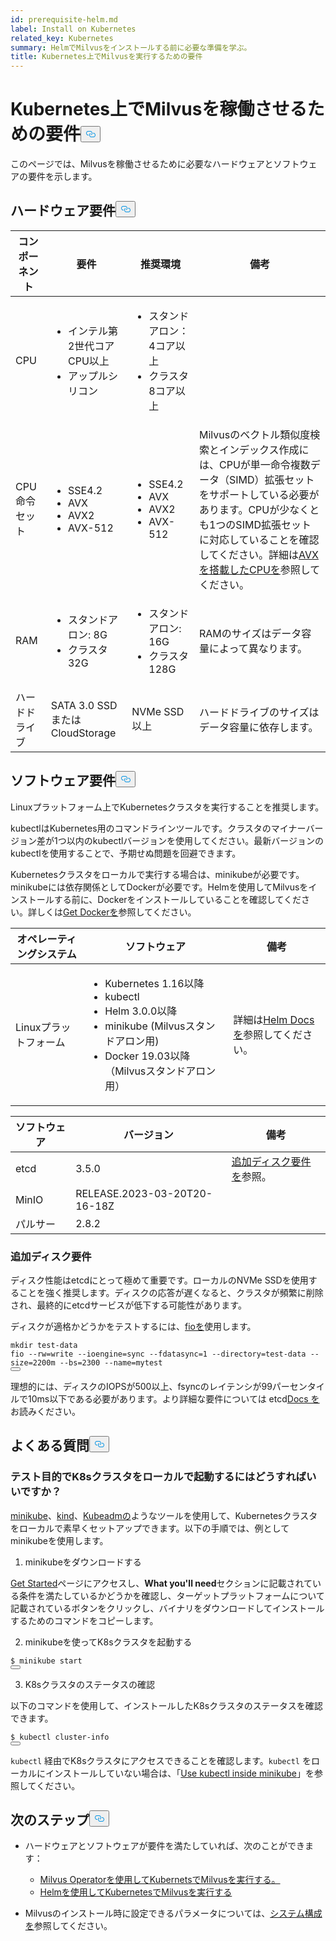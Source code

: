 ```yaml
---
id: prerequisite-helm.md
label: Install on Kubernetes
related_key: Kubernetes
summary: HelmでMilvusをインストールする前に必要な準備を学ぶ。
title: Kubernetes上でMilvusを実行するための要件
---
```

<h1 id="Requirements-for-running-Milvus-on-Kubernetes" class="common-anchor-header">Kubernetes上でMilvusを稼働させるための要件<button data-href="#Requirements-for-running-Milvus-on-Kubernetes" class="anchor-icon" translate="no">
      <svg translate="no"
        aria-hidden="true"
        focusable="false"
        height="20"
        version="1.1"
        viewBox="0 0 16 16"
        width="16"
      >
        <path
          fill="#0092E4"
          fill-rule="evenodd"
          d="M4 9h1v1H4c-1.5 0-3-1.69-3-3.5S2.55 3 4 3h4c1.45 0 3 1.69 3 3.5 0 1.41-.91 2.72-2 3.25V8.59c.58-.45 1-1.27 1-2.09C10 5.22 8.98 4 8 4H4c-.98 0-2 1.22-2 2.5S3 9 4 9zm9-3h-1v1h1c1 0 2 1.22 2 2.5S13.98 12 13 12H9c-.98 0-2-1.22-2-2.5 0-.83.42-1.64 1-2.09V6.25c-1.09.53-2 1.84-2 3.25C6 11.31 7.55 13 9 13h4c1.45 0 3-1.69 3-3.5S14.5 6 13 6z"
        ></path>
      </svg>
    </button></h1><p>このページでは、Milvusを稼働させるために必要なハードウェアとソフトウェアの要件を示します。</p>
<h2 id="Hardware-requirements" class="common-anchor-header">ハードウェア要件<button data-href="#Hardware-requirements" class="anchor-icon" translate="no">
      <svg translate="no"
        aria-hidden="true"
        focusable="false"
        height="20"
        version="1.1"
        viewBox="0 0 16 16"
        width="16"
      >
        <path
          fill="#0092E4"
          fill-rule="evenodd"
          d="M4 9h1v1H4c-1.5 0-3-1.69-3-3.5S2.55 3 4 3h4c1.45 0 3 1.69 3 3.5 0 1.41-.91 2.72-2 3.25V8.59c.58-.45 1-1.27 1-2.09C10 5.22 8.98 4 8 4H4c-.98 0-2 1.22-2 2.5S3 9 4 9zm9-3h-1v1h1c1 0 2 1.22 2 2.5S13.98 12 13 12H9c-.98 0-2-1.22-2-2.5 0-.83.42-1.64 1-2.09V6.25c-1.09.53-2 1.84-2 3.25C6 11.31 7.55 13 9 13h4c1.45 0 3-1.69 3-3.5S14.5 6 13 6z"
        ></path>
      </svg>
    </button></h2><table>
<thead>
<tr><th>コンポーネント</th><th>要件</th><th>推奨環境</th><th>備考</th></tr>
</thead>
<tbody>
<tr><td>CPU</td><td><ul><li>インテル第2世代コアCPU以上</li><li>アップルシリコン</li></ul></td><td><ul><li>スタンドアロン：4コア以上</li><li>クラスタ8コア以上</li></ul></td><td></td></tr>
<tr><td>CPU命令セット</td><td><ul><li>SSE4.2</li><li>AVX</li><li>AVX2</li><li>AVX-512</li></ul></td><td><ul><li>SSE4.2</li><li>AVX</li><li>AVX2</li><li>AVX-512</li></ul></td><td>Milvusのベクトル類似度検索とインデックス作成には、CPUが単一命令複数データ（SIMD）拡張セットをサポートしている必要があります。CPUが少なくとも1つのSIMD拡張セットに対応していることを確認してください。詳細は<a href="https://en.wikipedia.org/wiki/Advanced_Vector_Extensions#CPUs_with_AVX">AVXを搭載したCPUを</a>参照してください。</td></tr>
<tr><td>RAM</td><td><ul><li>スタンドアロン: 8G</li><li>クラスタ32G</li></ul></td><td><ul><li>スタンドアロン: 16G</li><li>クラスタ128G</li></ul></td><td>RAMのサイズはデータ容量によって異なります。</td></tr>
<tr><td>ハードドライブ</td><td>SATA 3.0 SSDまたはCloudStorage</td><td>NVMe SSD以上</td><td>ハードドライブのサイズはデータ容量に依存します。</td></tr>
</tbody>
</table>
<h2 id="Software-requirements" class="common-anchor-header">ソフトウェア要件<button data-href="#Software-requirements" class="anchor-icon" translate="no">
      <svg translate="no"
        aria-hidden="true"
        focusable="false"
        height="20"
        version="1.1"
        viewBox="0 0 16 16"
        width="16"
      >
        <path
          fill="#0092E4"
          fill-rule="evenodd"
          d="M4 9h1v1H4c-1.5 0-3-1.69-3-3.5S2.55 3 4 3h4c1.45 0 3 1.69 3 3.5 0 1.41-.91 2.72-2 3.25V8.59c.58-.45 1-1.27 1-2.09C10 5.22 8.98 4 8 4H4c-.98 0-2 1.22-2 2.5S3 9 4 9zm9-3h-1v1h1c1 0 2 1.22 2 2.5S13.98 12 13 12H9c-.98 0-2-1.22-2-2.5 0-.83.42-1.64 1-2.09V6.25c-1.09.53-2 1.84-2 3.25C6 11.31 7.55 13 9 13h4c1.45 0 3-1.69 3-3.5S14.5 6 13 6z"
        ></path>
      </svg>
    </button></h2><p>Linuxプラットフォーム上でKubernetesクラスタを実行することを推奨します。</p>
<p>kubectlはKubernetes用のコマンドラインツールです。クラスタのマイナーバージョン差が1つ以内のkubectlバージョンを使用してください。最新バージョンのkubectlを使用することで、予期せぬ問題を回避できます。</p>
<p>Kubernetesクラスタをローカルで実行する場合は、minikubeが必要です。minikubeには依存関係としてDockerが必要です。Helmを使用してMilvusをインストールする前に、Dockerをインストールしていることを確認してください。詳しくは<a href="https://docs.docker.com/get-docker">Get Dockerを</a>参照してください。</p>
<table>
<thead>
<tr><th>オペレーティングシステム</th><th>ソフトウェア</th><th>備考</th></tr>
</thead>
<tbody>
<tr><td>Linuxプラットフォーム</td><td><ul><li>Kubernetes 1.16以降</li><li>kubectl</li><li>Helm 3.0.0以降</li><li>minikube (Milvusスタンドアロン用)</li><li>Docker 19.03以降（Milvusスタンドアロン用）</li></ul></td><td>詳細は<a href="https://helm.sh/docs/">Helm Docs を</a>参照してください。</td></tr>
</tbody>
</table>
<table>
<thead>
<tr><th>ソフトウェア</th><th>バージョン</th><th>備考</th></tr>
</thead>
<tbody>
<tr><td>etcd</td><td>3.5.0</td><td><a href="#Additional-disk-requirements">追加ディスク要件を</a>参照。</td></tr>
<tr><td>MinIO</td><td>RELEASE.2023-03-20T20-16-18Z</td><td></td></tr>
<tr><td>パルサー</td><td>2.8.2</td><td></td></tr>
</tbody>
</table>
<h3 id="Additional-disk-requirements" class="common-anchor-header">追加ディスク要件</h3><p>ディスク性能はetcdにとって極めて重要です。ローカルのNVMe SSDを使用することを強く推奨します。ディスクの応答が遅くなると、クラスタが頻繁に削除され、最終的にetcdサービスが低下する可能性があります。</p>
<p>ディスクが適格かどうかをテストするには、<a href="https://github.com/axboe/fio">fioを</a>使用します。</p>
<pre><code translate="no" class="language-bash"><span class="hljs-built_in">mkdir</span> test-data
fio --rw=write --ioengine=<span class="hljs-built_in">sync</span> --fdatasync=1 --directory=test-data --size=2200m --bs=2300 --name=mytest
<button class="copy-code-btn"></button></code></pre>
<p>理想的には、ディスクのIOPSが500以上、fsyncのレイテンシが99パーセンタイルで10ms以下である必要があります。より詳細な要件については etcd<a href="https://etcd.io/docs/v3.5/op-guide/hardware/#disks">Docs を</a>お読みください。</p>
<h2 id="FAQs" class="common-anchor-header">よくある質問<button data-href="#FAQs" class="anchor-icon" translate="no">
      <svg translate="no"
        aria-hidden="true"
        focusable="false"
        height="20"
        version="1.1"
        viewBox="0 0 16 16"
        width="16"
      >
        <path
          fill="#0092E4"
          fill-rule="evenodd"
          d="M4 9h1v1H4c-1.5 0-3-1.69-3-3.5S2.55 3 4 3h4c1.45 0 3 1.69 3 3.5 0 1.41-.91 2.72-2 3.25V8.59c.58-.45 1-1.27 1-2.09C10 5.22 8.98 4 8 4H4c-.98 0-2 1.22-2 2.5S3 9 4 9zm9-3h-1v1h1c1 0 2 1.22 2 2.5S13.98 12 13 12H9c-.98 0-2-1.22-2-2.5 0-.83.42-1.64 1-2.09V6.25c-1.09.53-2 1.84-2 3.25C6 11.31 7.55 13 9 13h4c1.45 0 3-1.69 3-3.5S14.5 6 13 6z"
        ></path>
      </svg>
    </button></h2><h3 id="How-can-I-start-a-K8s-cluster-locally-for-test-purposes" class="common-anchor-header">テスト目的でK8sクラスタをローカルで起動するにはどうすればいいですか？</h3><p><a href="https://minikube.sigs.k8s.io/docs/">minikube</a>、<a href="https://kind.sigs.k8s.io/">kind</a>、<a href="https://kubernetes.io/docs/reference/setup-tools/kubeadm/">Kubeadmの</a>ようなツールを使用して、Kubernetesクラスタをローカルで素早くセットアップできます。以下の手順では、例としてminikubeを使用します。</p>
<ol>
<li>minikubeをダウンロードする</li>
</ol>
<p><a href="https://minikube.sigs.k8s.io/docs/start/">Get Started</a>ページにアクセスし、<strong>What you'll need</strong>セクションに記載されている条件を満たしているかどうかを確認し、ターゲットプラットフォームについて記載されているボタンをクリックし、バイナリをダウンロードしてインストールするためのコマンドをコピーします。</p>
<ol start="2">
<li>minikubeを使ってK8sクラスタを起動する</li>
</ol>
<pre><code translate="no" class="language-shell">$ minikube start
<button class="copy-code-btn"></button></code></pre>
<ol start="3">
<li>K8sクラスタのステータスの確認</li>
</ol>
<p>以下のコマンドを使用して、インストールしたK8sクラスタのステータスを確認できます。</p>
<pre><code translate="no" class="language-shell">$ kubectl cluster-info
<button class="copy-code-btn"></button></code></pre>
<div class="alert note">
<p><code translate="no">kubectl</code> 経由でK8sクラスタにアクセスできることを確認します。<code translate="no">kubectl</code> をローカルにインストールしていない場合は、「<a href="https://minikube.sigs.k8s.io/docs/handbook/kubectl/">Use kubectl inside minikube</a>」を参照してください。</p>
</div>
<h2 id="Whats-next" class="common-anchor-header">次のステップ<button data-href="#Whats-next" class="anchor-icon" translate="no">
      <svg translate="no"
        aria-hidden="true"
        focusable="false"
        height="20"
        version="1.1"
        viewBox="0 0 16 16"
        width="16"
      >
        <path
          fill="#0092E4"
          fill-rule="evenodd"
          d="M4 9h1v1H4c-1.5 0-3-1.69-3-3.5S2.55 3 4 3h4c1.45 0 3 1.69 3 3.5 0 1.41-.91 2.72-2 3.25V8.59c.58-.45 1-1.27 1-2.09C10 5.22 8.98 4 8 4H4c-.98 0-2 1.22-2 2.5S3 9 4 9zm9-3h-1v1h1c1 0 2 1.22 2 2.5S13.98 12 13 12H9c-.98 0-2-1.22-2-2.5 0-.83.42-1.64 1-2.09V6.25c-1.09.53-2 1.84-2 3.25C6 11.31 7.55 13 9 13h4c1.45 0 3-1.69 3-3.5S14.5 6 13 6z"
        ></path>
      </svg>
    </button></h2><ul>
<li><p>ハードウェアとソフトウェアが要件を満たしていれば、次のことができます：</p>
<ul>
<li><a href="/docs/ja/install_cluster-milvusoperator.md">Milvus Operatorを使用してKubernetsでMilvusを実行する。</a></li>
<li><a href="/docs/ja/install_cluster-helm.md">Helmを使用してKubernetesでMilvusを実行する</a></li>
</ul></li>
<li><p>Milvusのインストール時に設定できるパラメータについては、<a href="/docs/ja/system_configuration.md">システム構成を</a>参照してください。</p></li>
</ul>
